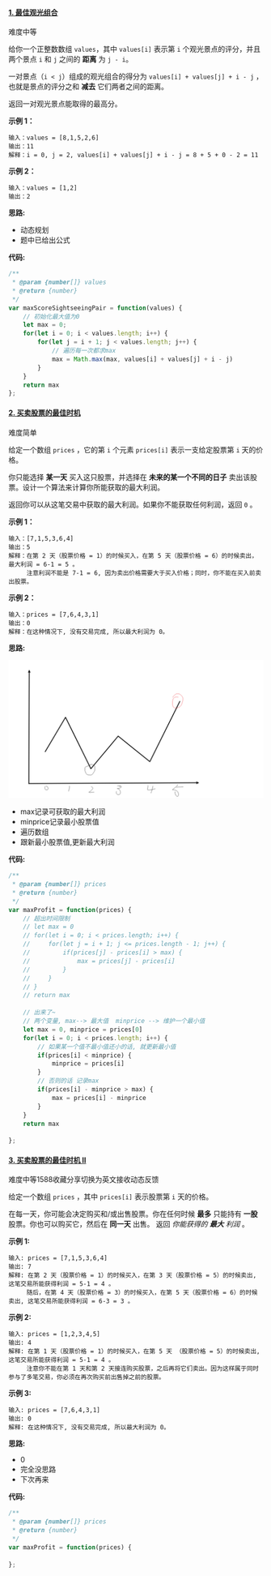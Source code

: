 #### [1. 最佳观光组合](https://leetcode-cn.com/problems/best-sightseeing-pair/)

难度中等

给你一个正整数数组 `values`，其中 `values[i]` 表示第 `i` 个观光景点的评分，并且两个景点 `i` 和 `j` 之间的 **距离** 为 `j - i`。

一对景点（`i < j`）组成的观光组合的得分为 `values[i] + values[j] + i - j` ，也就是景点的评分之和 **减去** 它们两者之间的距离。

返回一对观光景点能取得的最高分。

 

**示例 1：**

```
输入：values = [8,1,5,2,6]
输出：11
解释：i = 0, j = 2, values[i] + values[j] + i - j = 8 + 5 + 0 - 2 = 11
```

**示例 2：**

```
输入：values = [1,2]
输出：2
```

 

**思路:**

+ 动态规划
+ 题中已给出公式

**代码:**

```js
/**
 * @param {number[]} values
 * @return {number}
 */
var maxScoreSightseeingPair = function(values) {
    // 初始化最大值为0
    let max = 0;
    for(let i = 0; i < values.length; i++) {
        for(let j = i + 1; j < values.length; j++) {
            // 遍历每一次都求max
            max = Math.max(max, values[i] + values[j] + i - j)
        }
    }
    return max
};
```

#### [2. 买卖股票的最佳时机](https://leetcode-cn.com/problems/best-time-to-buy-and-sell-stock/)

难度简单

给定一个数组 `prices` ，它的第 `i` 个元素 `prices[i]` 表示一支给定股票第 `i` 天的价格。

你只能选择 **某一天** 买入这只股票，并选择在 **未来的某一个不同的日子** 卖出该股票。设计一个算法来计算你所能获取的最大利润。

返回你可以从这笔交易中获取的最大利润。如果你不能获取任何利润，返回 `0` 。

 

**示例 1：**

```
输入：[7,1,5,3,6,4]
输出：5
解释：在第 2 天（股票价格 = 1）的时候买入，在第 5 天（股票价格 = 6）的时候卖出，最大利润 = 6-1 = 5 。
     注意利润不能是 7-1 = 6, 因为卖出价格需要大于买入价格；同时，你不能在买入前卖出股票。
```

**示例 2：**

```
输入：prices = [7,6,4,3,1]
输出：0
解释：在这种情况下, 没有交易完成, 所以最大利润为 0。
```

 **思路:**

![思路](../mdimg/leetcode股票.png)

+ max记录可获取的最大利润
+ minprice记录最小股票值
+ 遍历数组
+ 跟新最小股票值,更新最大利润

**代码:**

```js
/**
 * @param {number[]} prices
 * @return {number}
 */
var maxProfit = function(prices) {
    // 超出时间限制
    // let max = 0
    // for(let i = 0; i < prices.length; i++) {
    //     for(let j = i + 1; j <= prices.length - 1; j++) {
    //         if(prices[j] - prices[i] > max) {
    //             max = prices[j] - prices[i]
    //         }
    //     }
    // }
    // return max
    
    // 出来了~
    // 两个变量, max--> 最大值  minprice --> 维护一个最小值
    let max = 0, minprice = prices[0]
    for(let i = 0; i < prices.length; i++) {
        // 如果某一个值不最小值还小的话, 就更新最小值
        if(prices[i] < minprice) {
            minprice = prices[i]
        }
        // 否则的话 记录max
        if(prices[i] - minprice > max) {
            max = prices[i] - minprice
        }
    }
    return max

};
```



#### [3. 买卖股票的最佳时机 II](https://leetcode-cn.com/problems/best-time-to-buy-and-sell-stock-ii/)

难度中等1588收藏分享切换为英文接收动态反馈

给定一个数组 `prices` ，其中 `prices[i]` 表示股票第 `i` 天的价格。

在每一天，你可能会决定购买和/或出售股票。你在任何时候 **最多** 只能持有 **一股** 股票。你也可以购买它，然后在 **同一天** 出售。
返回 *你能获得的 **最大** 利润* 。

 

**示例 1:**

```
输入: prices = [7,1,5,3,6,4]
输出: 7
解释: 在第 2 天（股票价格 = 1）的时候买入，在第 3 天（股票价格 = 5）的时候卖出, 这笔交易所能获得利润 = 5-1 = 4 。
     随后，在第 4 天（股票价格 = 3）的时候买入，在第 5 天（股票价格 = 6）的时候卖出, 这笔交易所能获得利润 = 6-3 = 3 。
```

**示例 2:**

```
输入: prices = [1,2,3,4,5]
输出: 4
解释: 在第 1 天（股票价格 = 1）的时候买入，在第 5 天 （股票价格 = 5）的时候卖出, 这笔交易所能获得利润 = 5-1 = 4 。
     注意你不能在第 1 天和第 2 天接连购买股票，之后再将它们卖出。因为这样属于同时参与了多笔交易，你必须在再次购买前出售掉之前的股票。
```

**示例 3:**

```
输入: prices = [7,6,4,3,1]
输出: 0
解释: 在这种情况下, 没有交易完成, 所以最大利润为 0。
```

**思路:**

+ 0
+ 完全没思路
+ 下次再来

**代码:**

```js
/**
 * @param {number[]} prices
 * @return {number}
 */
var maxProfit = function(prices) {

};
```

